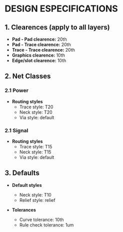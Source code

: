 # DESIGN ESPECIFICATIONS #

## 1. Clearences (apply to all layers) ##

* <b>Pad - Pad clearence:</b> 20th
* <b>Pad - Trace clearence:</b> 20th
* <b>Trace - Trace clearence:</b> 20th
* <b>Graphics clearence:</b> 10th
* <b>Edge/slot clearence:</b> 10th

## 2. Net Classes ##

### 2.1 Power ###

* <b>Routing styles</b>
  - Trace style: T20
  - Neck style: T20
  - Via style: default

### 2.1 Signal ###

* <b>Routing styles</b>
  - Trace style: T15
  - Neck style: T15
  - Via style: default
  
## 3. Defaults ##

* <b>Default styles</b>
  - Neck style: T10
  - Relief style: relief
  
* <b>Tolerances</b>
  - Curve tolerance: 10th
  - Rule check tolerance: 1um
